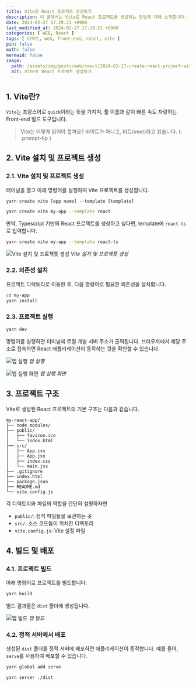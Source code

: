 ```yaml
---
title: Vite로 React 프로젝트 생성하기
description: 이 글에서는 Vite로 React 프로젝트를 생성하는 방법에 대해 소개합니다.
date: 2024-02-27 17:29:21 +0900
last_modified_at: 2024-02-27 17:29:21 +0900
categories: [ WEB, React ]
tags: [ 리액트, web, front-end, react, vite ]
pin: false
math: false
mermaid: false
image:
  path: /assets/img/posts/web/react/2024-02-27-create-react-project-with-vite/thumbnail.webp
  alt: Vite로 React 프로젝트 생성하기
---
```


## 1. Vite란?

`Vite`는 프랑스어로 `quick`이라는 뜻을 가지며, 툴 이름과 같이 빠른 속도 자랑하는 Front-end 빌드 도구입니다.

> Vite는 어떻게 읽어야 할까요? 바이트가 아니고, 비트(veet)라고 읽습니다.
{: .prompt-tip }

## 2. Vite 설치 및 프로젝트 생성

### 2.1. Vite 설치 및 프로젝트 생성

터미널을 열고 아래 명령어를 실행하여 Vite 프로젝트를 생성합니다.

`yarn create vite [app name] --template [template]`

```bash
yarn create vite my-app --template react
````

만약, Typescript 기반의 React 프로젝트를 생성하고 싶다면, template에 `react-ts`로 입력합니다.

```bash
yarn create vite my-app --template react-ts
````

![Vite 설치 및 프로젝틋 생성](/assets/img/posts/web/react/2024-02-27-create-react-project-with-vite/ex1.webp)
_Vite 설치 및 프로젝틋 생성_

### 2.2. 의존성 설치

프로젝트 디렉토리로 이동한 후, 다음 명령어로 필요한 의존성을 설치합니다.

```bash
cd my-app
yarn install
```

### 2.3. 프로젝트 실행

```bash
yarn dev
```

명령어를 실행하면 터미널에 로컬 개발 서버 주소가 출력됩니다. 브라우저에서 해당 주소로 접속하면 React 애플리케이션이 동작하는 것을 확인할 수 있습니다.

![앱 실행](/assets/img/posts/web/react/2024-02-27-create-react-project-with-vite/ex2.webp)
_앱 실행_

![앱 실행 화면](/assets/img/posts/web/react/2024-02-27-create-react-project-with-vite/ex3.webp)
_앱 실행 화면_

## 3. 프로젝트 구조

Vite로 생성된 React 프로젝트의 기본 구조는 다음과 같습니다.

```plaintext
my-react-app/
├── node_modules/
├── public/
│   ├── favicon.ico
│   └── index.html
├── src/
│   ├── App.css
│   ├── App.jsx
│   ├── index.css
│   └── main.jsx
├── .gitignore
├── index.html
├── package.json
├── README.md
└── vite.config.js
```

각 디렉토리와 파일의 역할을 간단히 설명하자면

- `public/`: 정적 파일들을 보관하는 곳
- `src/`: 소스 코드들이 위치한 디렉토리
- `vite.config.js`: Vite 설정 파일

## 4. 빌드 및 배포

### 4.1. 프로젝트 빌드

아래 명령어로 프로젝트를 빌드합니다.

```bash
yarn build
```

빌드 결과물은 `dist` 폴더에 생성됩니다.

![앱 빌드](/assets/img/posts/web/react/2024-02-27-create-react-project-with-vite/ex4.webp)
_앱 빌드_

### 4.2. 정적 서버에서 배포

생성된 `dist` 폴더를 정적 서버에 배포하면 애플리케이션이 동작합니다. 예를 들어, `serve`를 사용하여 배포할 수 있습니다.

```bash
yarn global add serve
``` 

```bash
yarn server ./dist
```
